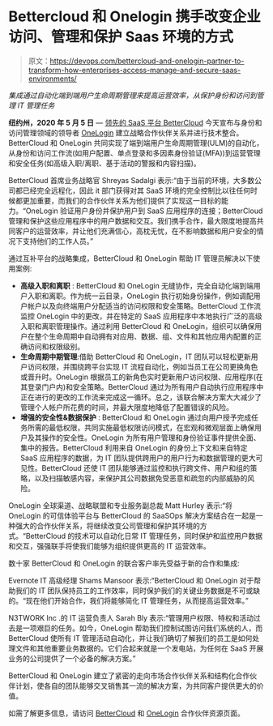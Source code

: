 # Bettercloud 和 Onelogin 携手改变企业访问、管理和保护 Saas 环境的方式

> 原文：<https://devops.com/bettercloud-and-onelogin-partner-to-transform-how-enterprises-access-manage-and-secure-saas-environments/>

*集成通过自动化端到端用户生命周期管理来提高运营效率，从保护身份和访问到管理 IT 管理任务*

**纽约州，2020 年 5 月 5 日** — [领先的 SaaS 平台 BetterCloud](https://www.bettercloud.com/) 今天宣布与身份和访问管理领域的领导者 [OneLogin](https://www.onelogin.com/) 建立战略合作伙伴关系并进行技术整合。BetterCloud 和 OneLogin 共同实现了端到端用户生命周期管理(ULM)的自动化，从身份和访问工作流(如用户配置、单点登录和多因素身份验证(MFA))到运营管理和安全任务(如高级入职/离职、基于活动的警报和内容扫描)。

BetterCloud 首席业务战略官 Shreyas Sadalgi 表示:“由于当前的环境，大多数公司都已经完全远程化，因此 it 部门获得对其 SaaS 环境的完全控制比以往任何时候都更加重要，而我们的合作伙伴关系为他们提供了实现这一目标的能力。“OneLogin 验证用户身份并保护用户到 SaaS 应用程序的连接；BetterCloud 管理和保护这些应用程序中的用户数据和交互。我们携手合作，最大限度地提高共同客户的运营效率，并让他们充满信心，高枕无忧，在不影响数据和用户安全的情况下支持他们的工作人员。”

通过互补平台的战略集成，BetterCloud 和 OneLogin 帮助 IT 管理员解决以下使用案例:

*   **高级入职和离职** : BetterCloud 和 OneLogin 无缝协作，完全自动化端到端用户入职和离职。作为统一云目录，OneLogin 执行初始身份操作，例如调配用户帐户以及向终端用户分配适当的访问权限和安全策略。BetterCloud 工作流监控 OneLogin 中的更改，并在特定的 SaaS 应用程序中本地执行广泛的高级入职和离职管理操作。通过利用 BetterCloud 和 OneLogin，组织可以确保用户在整个生命周期中自动拥有对应用、数据、组、文件和其他应用内配置的正确访问和权限级别。
*   **生命周期中期管理**:借助 BetterCloud 和 OneLogin，IT 团队可以轻松更新用户访问权限，并围绕跨平台实现 IT 流程自动化，例如当员工在公司更换角色或晋升时。OneLogin 根据员工的新角色实时更新用户访问权限、应用程序(在其登录门户内)和安全策略。BetterCloud 通过为所有用户自动执行应用程序中正在进行的更改的工作流来完成这一循环。总之，该联合解决方案大大减少了管理个人帐户所花费的时间，并最大限度地降低了配置错误的风险。
*   **增强的安全性&数据保护** : BetterCloud 和 OneLogin 通过向用户授予完成任务所需的最低权限，共同实施最低权限访问模式，在宏观和微观层面上确保用户及其操作的安全性。OneLogin 为所有用户管理和身份验证事件提供全面、集中的报告。BetterCloud 利用来自 OneLogin 的身份上下文和来自特定 SaaS 应用程序的数据，为 IT 团队提供跨用户的用户行为和数据管理的更大可见性。BetterCloud 还使 IT 团队能够通过监控和执行跨文件、用户和组的策略，以及扫描敏感内容，来保护其公司数据免受恶意和疏忽的内部威胁的风险。

OneLogin 全球渠道、战略联盟和专业服务副总裁 Matt Hurley 表示:“将 OneLogin 的可信体验平台与 BetterCloud 的 SaaSOps 解决方案结合在一起是一种强大的合作伙伴关系，将继续改变公司管理和保护其环境的方式。“BetterCloud 的技术可以自动化日常 IT 管理任务，同时保护和监控用户数据和交互，强强联手将使我们能够为组织提供更高的 IT 运营效率。

数十家 BetterCloud 和 OneLogin 的联合客户率先受益于新的合作和集成:

Evernote IT 高级经理 Shams Mansoor 表示:“BetterCloud 和 OneLogin 对于帮助我们的 IT 团队保持员工的工作效率，同时保护我们的关键业务数据是不可或缺的。“现在他们开始合作，我们将能够简化 IT 管理任务，从而提高运营效率。”

N3TWORK Inc .的 IT 运营负责人 Sarah Bly 表示:“管理用户权限、特权和活动过去是一项艰巨的任务。如今，OneLogin 帮助我们控制试图访问我们系统的人，而 BetterCloud 使所有 IT 管理活动自动化，并让我们确切了解我们的员工是如何处理文件和其他重要业务数据的。它们合起来就是一个发电站，为任何在 SaaS 开展业务的公司提供了一个必备的解决方案。”

BetterCloud 和 OneLogin 建立了紧密的走向市场合作伙伴关系和结构化合作伙伴计划，使各自的团队能够交叉销售其一流的解决方案，为共同客户提供更大的价值。

如需了解更多信息，请访问 [BetterCloud](https://www.bettercloud.com/onelogin-bettercloud/) 和 [OneLogin](https://onelogin.com/bettercloud) 合作伙伴资源页面。